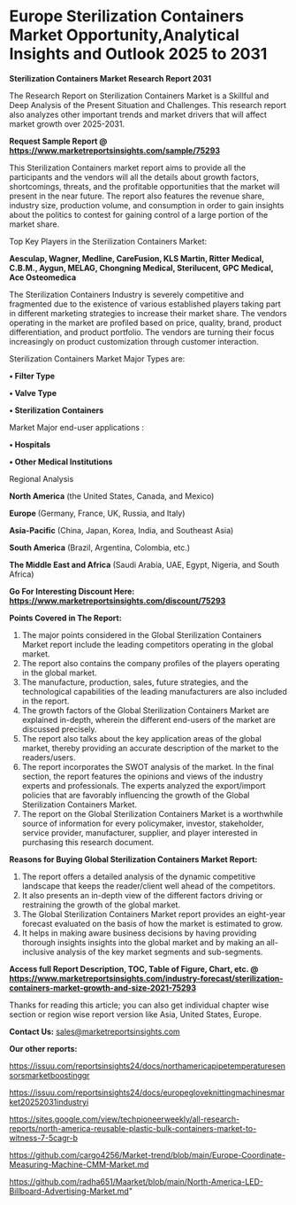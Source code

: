 # Europe Sterilization Containers Market Opportunity,Analytical Insights and Outlook 2025 to 2031

<strong>Sterilization Containers Market Research Report 2031</strong>

The Research Report on Sterilization Containers Market is a Skillful and Deep Analysis of the Present Situation and Challenges. This research report also analyzes other important trends and market drivers that will affect market growth over 2025-2031.

<strong>Request Sample Report @ <a href=https://www.marketreportsinsights.com/sample/75293>https://www.marketreportsinsights.com/sample/75293</a></strong>

This Sterilization Containers market report aims to provide all the participants and the vendors will all the details about growth factors, shortcomings, threats, and the profitable opportunities that the market will present in the near future. The report also features the revenue share, industry size, production volume, and consumption in order to gain insights about the politics to contest for gaining control of a large portion of the market share.

Top Key Players in the Sterilization Containers Market:

<strong>Aesculap, Wagner, Medline, CareFusion, KLS Martin, Ritter Medical, C.B.M., Aygun, MELAG, Chongning Medical, Sterilucent, GPC Medical, Ace Osteomedica</strong>

The Sterilization Containers Industry is severely competitive and fragmented due to the existence of various established players taking part in different marketing strategies to increase their market share. The vendors operating in the market are profiled based on price, quality, brand, product differentiation, and product portfolio. The vendors are turning their focus increasingly on product customization through customer interaction.

Sterilization Containers Market Major Types are:

<strong>• Filter Type

• Valve Type

• Sterilization Containers</strong>

Market Major end-user applications :

<strong>• Hospitals

• Other Medical Institutions</strong>

Regional Analysis

</u><strong><b>North America</b></strong> (the United States, Canada, and Mexico)

<strong><b>Europe </b></strong>(Germany, France, UK, Russia, and Italy)

<strong><b>Asia-Pacific</b></strong> (China, Japan, Korea, India, and Southeast Asia)

<strong><b>South America</b></strong> (Brazil, Argentina, Colombia, etc.)

<strong><b>The Middle East and Africa</b></strong> (Saudi Arabia, UAE, Egypt, Nigeria, and South Africa)

<strong>Go For Interesting Discount Here: <a href=https://www.marketreportsinsights.com/discount/75293>https://www.marketreportsinsights.com/discount/75293</a></strong>

<strong>Points Covered in The Report:</strong>
<ol>
  <li>The major points considered in the Global Sterilization Containers Market report include the leading competitors operating in the global market.</li>
  <li>The report also contains the company profiles of the players operating in the global market.</li>
  <li>The manufacture, production, sales, future strategies, and the technological capabilities of the leading manufacturers are also included in the report.</li>
  <li>The growth factors of the Global Sterilization Containers Market are explained in-depth, wherein the different end-users of the market are discussed precisely.</li>
  <li>The report also talks about the key application areas of the global market, thereby providing an accurate description of the market to the readers/users.</li>
  <li>The report incorporates the SWOT analysis of the market. In the final section, the report features the opinions and views of the industry experts and professionals. The experts analyzed the export/import policies that are favorably influencing the growth of the Global Sterilization Containers Market.</li>
  <li>The report on the Global Sterilization Containers Market is a worthwhile source of information for every policymaker, investor, stakeholder, service provider, manufacturer, supplier, and player interested in purchasing this research document.</li>
</ol>
<strong>Reasons for Buying Global Sterilization Containers Market Report:</strong>

<ol>
  <li>The report offers a detailed analysis of the dynamic competitive landscape that keeps the reader/client well ahead of the competitors.</li>
  <li>It also presents an in-depth view of the different factors driving or restraining the growth of the global market.</li>
  <li>The Global Sterilization Containers Market report provides an eight-year forecast evaluated on the basis of how the market is estimated to grow.</li>
  <li>It helps in making aware business decisions by having providing thorough insights insights into the global market and by making an all-inclusive analysis of the key market segments and sub-segments.</li>
</ol>
<strong>Access full Report Description, TOC, Table of Figure, Chart, etc. @ <a href=https://www.marketreportsinsights.com/industry-forecast/sterilization-containers-market-growth-and-size-2021-75293>https://www.marketreportsinsights.com/industry-forecast/sterilization-containers-market-growth-and-size-2021-75293</a></strong>


Thanks for reading this article; you can also get individual chapter wise section or region wise report version like Asia, United States, Europe.

<strong>Contact Us:</strong>
sales@marketreportsinsights.com

<strong>Our other reports:</strong>

<a href=https://issuu.com/reportsinsights24/docs/northamericapipetemperaturesensorsmarketboostinggr>https://issuu.com/reportsinsights24/docs/northamericapipetemperaturesensorsmarketboostinggr</a>

<a href=https://issuu.com/reportsinsights24/docs/europegloveknittingmachinesmarket20252031industryi>https://issuu.com/reportsinsights24/docs/europegloveknittingmachinesmarket20252031industryi</a>

<a href=https://sites.google.com/view/techpioneerweekly/all-research-reports/north-america-reusable-plastic-bulk-containers-market-to-witness-7-5cagr-b>https://sites.google.com/view/techpioneerweekly/all-research-reports/north-america-reusable-plastic-bulk-containers-market-to-witness-7-5cagr-b</a>

<a href=https://github.com/cargo4256/Market-trend/blob/main/Europe-Coordinate-Measuring-Machine-CMM-Market.md>https://github.com/cargo4256/Market-trend/blob/main/Europe-Coordinate-Measuring-Machine-CMM-Market.md</a>

<a href=https://github.com/radha651/Maarket/blob/main/North-America-LED-Billboard-Advertising-Market.md>https://github.com/radha651/Maarket/blob/main/North-America-LED-Billboard-Advertising-Market.md</a>"
